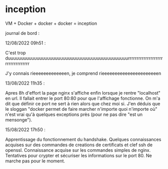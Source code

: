 # inception
VM + Docker + docker + docker = inception

journal de bord :

12/08/2022 09h51 :

C'est trop duuuuuuuuuuuuuuuuuuuuuuuuuuuuuuuuuuuuuuuuuuuuuurrrrrrrrrrrrrrrrrrrrrrrrrrrrrrrrrr

J'y connais rieeeeeeeeeeeeen, je comprend rieeeeeeeeeeeeeeeeeeeeeen

13/08/2022 11h35 :

Apres 8h d'effort la page nginx s'affiche enfin lorsque je rentre "localhost" en url.
Il fallait entrer le port 80:80 pour que l'affichage fonctionne. On m'a dit que définir ce port ne sert à rien alors que chez moi si. J'en déduis que le sloggan "docker permet de faire marcher n'importe quoi n'importe où" n'est vrai qu'à quelques exceptions près (pour ne pas dire "est un mensonge").

15/08/2022 17h50 :

Apprentissage du fonctionnement du handshake.
Quelques connaissances acquises sur des commandes de creations de certificats et clef ssh de openssl.
Connaissance acquise sur les commandes simples de nginx.
Tentatives pour crypter et sécuriser les informations sur le port 80. Ne marche pas pour le moment.